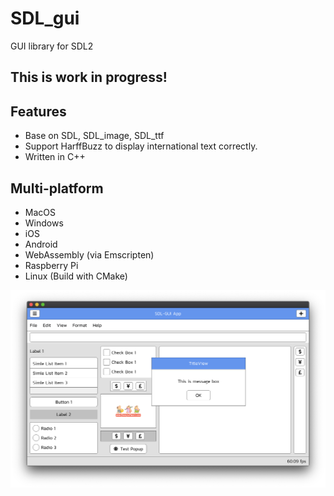 # SDL_gui
GUI library for SDL2

## This is work in progress!

## Features
- Base on SDL, SDL_image, SDL_ttf
- Support HarffBuzz to display international text correctly.
- Written in C++

## Multi-platform
- MacOS
- Windows
- iOS
- Android
- WebAssembly (via Emscripten)
- Raspberry Pi
- Linux (Build with CMake)

![Alt text](/screenshot/screenshot_01.png?raw=true)
